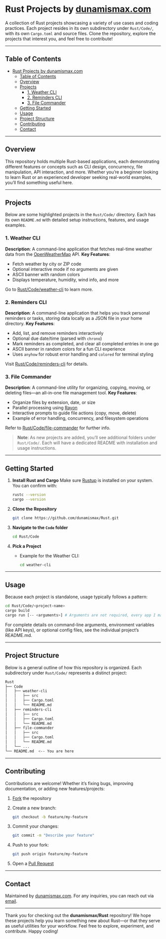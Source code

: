 # Rust Projects by [dunamismax.com](https://github.com/dunamismax)

A collection of Rust projects showcasing a variety of use cases and coding practices. Each project resides in its own subdirectory under `Rust/Code/`, with its own `Cargo.toml` and source files. Clone the repository, explore the projects that interest you, and feel free to contribute!

---

## Table of Contents

- [Rust Projects by dunamismax.com](#rust-projects-by-dunamismaxcom)
  - [Table of Contents](#table-of-contents)
  - [Overview](#overview)
  - [Projects](#projects)
    - [1. Weather CLI](#1-weather-cli)
    - [2. Reminders CLI](#2-reminders-cli)
    - [3. File Commander](#3-file-commander)
  - [Getting Started](#getting-started)
  - [Usage](#usage)
  - [Project Structure](#project-structure)
  - [Contributing](#contributing)
  - [Contact](#contact)

---

## Overview

This repository holds multiple Rust-based applications, each demonstrating different features or concepts such as CLI design, concurrency, file manipulation, API interaction, and more. Whether you’re a beginner looking to learn Rust or an experienced developer seeking real-world examples, you’ll find something useful here.

---

## Projects

Below are some highlighted projects in the `Rust/Code/` directory. Each has its own `README.md` with detailed setup instructions, features, and usage examples.

### 1. Weather CLI

**Description**: A command-line application that fetches real-time weather data from the [OpenWeatherMap](https://openweathermap.org/) API.
**Key Features**:

- Fetch weather by city or ZIP code
- Optional interactive mode if no arguments are given
- ASCII banner with random colors
- Displays temperature, humidity, wind info, and more

Go to [Rust/Code/weather-cli](./Code/weather-cli) to learn more.

### 2. Reminders CLI

**Description**: A command-line application that helps you track personal reminders or tasks, storing data locally as a JSON file in your home directory.
**Key Features**:

- Add, list, and remove reminders interactively
- Optional due date/time (parsed with `chrono`)
- Mark reminders as completed, and clear all completed entries in one go
- ASCII banner in random colors for a fun CLI experience
- Uses `anyhow` for robust error handling and `colored` for terminal styling

Visit [Rust/Code/reminders-cli](./Code/reminders-cli) for details.

### 3. File Commander

**Description**: A command-line utility for organizing, copying, moving, or deleting files—an all-in-one file management tool.
**Key Features**:

- Organize files by extension, date, or size
- Parallel processing using [Rayon](https://crates.io/crates/rayon)
- Interactive prompts to guide file actions (copy, move, delete)
- Example of error handling, concurrency, and filesystem operations

Refer to [Rust/Code/file-commander](./Code/file-commander) for further info.

> **Note**: As new projects are added, you’ll see additional folders under `Rust/Code/`. Each will have a dedicated README with installation and usage instructions.

---

## Getting Started

1. **Install Rust and Cargo**
   Make sure [Rustup](https://rustup.rs/) is installed on your system. You can confirm with:

   ```bash
   rustc --version
   cargo --version
   ```

2. **Clone the Repository**

   ```bash
   git clone https://github.com/dunamismax/Rust.git
   ```

3. **Navigate to the `Code` folder**

   ```bash
   cd Rust/Code
   ```

4. **Pick a Project**
   - Example for the Weather CLI:

     ```bash
     cd weather-cli
     ```

---

## Usage

Because each project is standalone, usage typically follows a pattern:

```bash
cd Rust/Code/<project-name>
cargo build
cargo run [-- <arguments>] # Arguments are not required, every app I make can be run standalone and interactively
```

For complete details on command-line arguments, environment variables (like API keys), or optional config files, see the individual project’s README.md.

---

## Project Structure

Below is a general outline of how this repository is organized. Each subdirectory under `Rust/Code/` represents a distinct project:

```bash
Rust
├── Code
│   ├── weather-cli
│   │   ├── src
│   │   ├── Cargo.toml
│   │   └── README.md
│   ├── reminders-cli
│   │   ├── src
│   │   ├── Cargo.toml
│   │   └── README.md
│   ├── file-commander
│   │   ├── src
│   │   ├── Cargo.toml
│   │   └── README.md
│   └── ...
└── README.md  <-- You are here
```

---

## Contributing

Contributions are welcome! Whether it’s fixing bugs, improving documentation, or adding new features/projects:

1. [Fork](https://github.com/dunamismax/Rust/fork) the repository
2. Create a new branch:

   ```bash
   git checkout -b feature/my-feature
   ```

3. Commit your changes:

   ```bash
   git commit -m "Describe your feature"
   ```

4. Push to your fork:

   ```bash
   git push origin feature/my-feature
   ```

5. Open a [Pull Request](https://github.com/dunamismax/Rust/pulls)

---

## Contact

Maintained by [dunamismax.com](https://github.com/dunamismax).
For any inquiries, you can reach out via [email](mailto:dunamismax@tutamail.com).

---

Thank you for checking out the **dunamismax/Rust** repository! We hope these projects help you learn something new about Rust—or that they serve as useful utilities for your workflow. Feel free to explore, experiment, and contribute. Happy coding!
